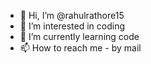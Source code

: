 - 👋 Hi, I’m @rahulrathore15
- 👀 I’m interested in coding
- 🌱 I’m currently learning code
- 📫 How to reach me - by mail 

<!---
rahulrathore15/rahulrathore15 is a ✨ special ✨ repository because its `README.md` (this file) appears on your GitHub profile.
You can click the Preview link to take a look at your changes.
--->

